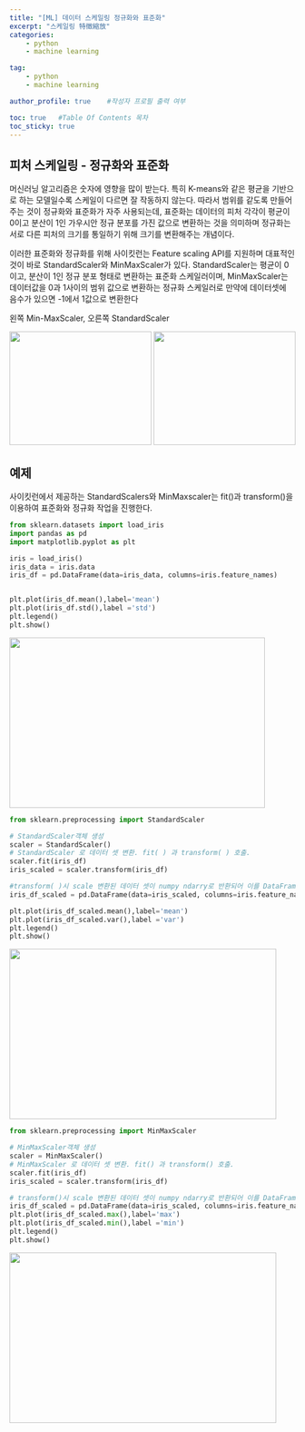 ```yaml
---
title: "[ML] 데이터 스케일링 정규화와 표준화"
excerpt: "스케일링 特徵縮放"
categories:
    - python
    - machine learning

tag:
    - python
    - machine learning

author_profile: true    #작성자 프로필 출력 여부

toc: true   #Table Of Contents 목차 
toc_sticky: true
---
```


## 피처 스케일링 - 정규화와 표준화

머신러닝 알고리즘은 숫자에 영향을 많이 받는다. 특히 K-means와 같은 평균을 기반으로 하는 모델일수록 스케일이 다르면 잘 작동하지 않는다. 따라서 범위를 같도록 만들어주는 것이 정규화와 표준화가 자주 사용되는데, 표준화는 데이터의 피처 각각이 평균이 0이고 분산이 1인 가우시안 정규 분포를 가진 값으로 변환하는 것을 의미하며 정규화는 서로 다른 피처의 크기를 통일하기 위해 크기를 변환해주는 개념이다.

이러한 표준화와 정규화를 위해 사이킷런는 Feature scaling API를 지원하며 대표적인 것이 바로 StandardScaler와 MinMaxScaler가 있다. StandardScaler는 평균이 0이고, 분산이 1인 정규 분포 형태로 변환하는 표준화 스케일러이며, MinMaxScaler는 데이터값을 0과 1사이의 범위 값으로 변환하는 정규화 스케일러로 만약에 데이터셋에 음수가 있으면 -1에서 1값으로 변환한다

왼쪽 Min-MaxScaler, 오른쪽 StandardScaler 

<img src="https://user-images.githubusercontent.com/81638919/132375744-d568f3d5-3476-4722-a665-d846579eb040.png" width="250" height="200"/> <img src="https://user-images.githubusercontent.com/81638919/132375281-4c0d020b-45b5-4389-b34a-dce75918223b.png" width="250" height="200"/>



## 예제

사이킷런에서 제공하는 StandardScalers와 MinMaxscaler는 fit()과 transform()을 이용하여 표준화와 정규화 작업을 진행한다.

```python
from sklearn.datasets import load_iris
import pandas as pd
import matplotlib.pyplot as plt

iris = load_iris()
iris_data = iris.data
iris_df = pd.DataFrame(data=iris_data, columns=iris.feature_names)


plt.plot(iris_df.mean(),label='mean')
plt.plot(iris_df.std(),label ='std')
plt.legend()
plt.show()

```
<img src="https://user-images.githubusercontent.com/81638919/132371275-e7f74ac7-cd8a-4a60-b8a9-18922602bf75.png" width="450" height="300"/>



```python
from sklearn.preprocessing import StandardScaler

# StandardScaler객체 생성
scaler = StandardScaler()
# StandardScaler 로 데이터 셋 변환. fit( ) 과 transform( ) 호출.  
scaler.fit(iris_df)
iris_scaled = scaler.transform(iris_df)

#transform( )시 scale 변환된 데이터 셋이 numpy ndarry로 반환되어 이를 DataFrame으로 변환
iris_df_scaled = pd.DataFrame(data=iris_scaled, columns=iris.feature_names)

plt.plot(iris_df_scaled.mean(),label='mean')
plt.plot(iris_df_scaled.var(),label ='var')
plt.legend()
plt.show()

```

<img src="https://user-images.githubusercontent.com/81638919/132371392-c0efdc3c-94ed-4f44-a30e-5aa01f5675a8.png" width="470" height="300"/>


```python
from sklearn.preprocessing import MinMaxScaler

# MinMaxScaler객체 생성
scaler = MinMaxScaler()
# MinMaxScaler 로 데이터 셋 변환. fit() 과 transform() 호출.  
scaler.fit(iris_df)
iris_scaled = scaler.transform(iris_df)

# transform()시 scale 변환된 데이터 셋이 numpy ndarry로 반환되어 이를 DataFrame으로 변환
iris_df_scaled = pd.DataFrame(data=iris_scaled, columns=iris.feature_names)
plt.plot(iris_df_scaled.max(),label='max')
plt.plot(iris_df_scaled.min(),label ='min')
plt.legend()
plt.show()

```
<img src="https://user-images.githubusercontent.com/81638919/132372254-f3c46d7d-f1f4-43c8-8d19-ecdb88f328ea.png" width="470" height="300"/>

